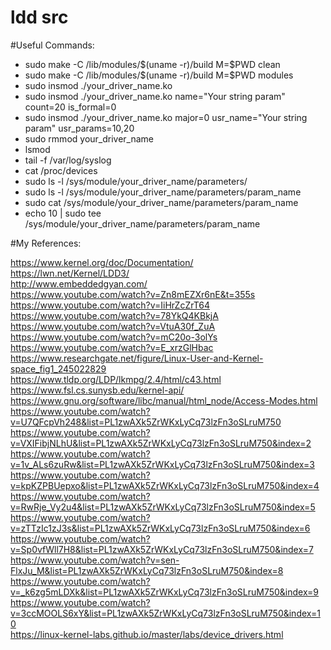 # ldd src

#Useful Commands:
<ul>
<li>sudo make -C /lib/modules/$(uname -r)/build M=$PWD clean</li>
<li>sudo make -C /lib/modules/$(uname -r)/build M=$PWD modules</li>
<li>sudo insmod ./your_driver_name.ko</li>
<li>sudo insmod ./your_driver_name.ko name="Your string param" count=20 is_formal=0</li>
<li>sudo insmod ./your_driver_name.ko major=0 usr_name="Your string param" usr_params=10,20</li>
<li>sudo rmmod your_driver_name</li>
<li>lsmod</li>
<li>tail -f /var/log/syslog</li>
<li>cat /proc/devices</li>
<li>sudo ls -l /sys/module/your_driver_name/parameters/</li>
<li>sudo ls -l /sys/module/your_driver_name/parameters/param_name</li>
<li>sudo cat /sys/module/your_driver_name/parameters/param_name</li>
<li>echo 10 | sudo tee /sys/module/your_driver_name/parameters/param_name</li>
</ul>



#My References:

https://www.kernel.org/doc/Documentation/ <br />
https://lwn.net/Kernel/LDD3/ <br />
http://www.embeddedgyan.com/ <br />
https://www.youtube.com/watch?v=Zn8mEZXr6nE&t=355s <br />
https://www.youtube.com/watch?v=IiHrZcZrT64 <br />
https://www.youtube.com/watch?v=78YkQ4KBkjA <br />
https://www.youtube.com/watch?v=VtuA30f_ZuA <br />
https://www.youtube.com/watch?v=mC20o-3olYs <br />
https://www.youtube.com/watch?v=E_xrzGlHbac <br />
https://www.researchgate.net/figure/Linux-User-and-Kernel-space_fig1_245022829 <br />
https://www.tldp.org/LDP/lkmpg/2.4/html/c43.html <br />
https://www.fsl.cs.sunysb.edu/kernel-api/ <br />
https://www.gnu.org/software/libc/manual/html_node/Access-Modes.html <br />
https://www.youtube.com/watch?v=U7QFcpVh248&list=PL1zwAXk5ZrWKxLyCq73lzFn3oSLruM750 <br />
https://www.youtube.com/watch?v=VXIFibjNLhU&list=PL1zwAXk5ZrWKxLyCq73lzFn3oSLruM750&index=2 <br />
https://www.youtube.com/watch?v=1v_ALs6zuRw&list=PL1zwAXk5ZrWKxLyCq73lzFn3oSLruM750&index=3 <br />
https://www.youtube.com/watch?v=kpKZPBUepxo&list=PL1zwAXk5ZrWKxLyCq73lzFn3oSLruM750&index=4 <br />
https://www.youtube.com/watch?v=RwRje_Vy2u4&list=PL1zwAXk5ZrWKxLyCq73lzFn3oSLruM750&index=5 <br />
https://www.youtube.com/watch?v=zTTzIc1zJ3s&list=PL1zwAXk5ZrWKxLyCq73lzFn3oSLruM750&index=6 <br />
https://www.youtube.com/watch?v=Sp0vfWll7H8&list=PL1zwAXk5ZrWKxLyCq73lzFn3oSLruM750&index=7 <br />
https://www.youtube.com/watch?v=sen-FlxJu_M&list=PL1zwAXk5ZrWKxLyCq73lzFn3oSLruM750&index=8 <br />
https://www.youtube.com/watch?v=_k6zg5mLDXk&list=PL1zwAXk5ZrWKxLyCq73lzFn3oSLruM750&index=9 <br />
https://www.youtube.com/watch?v=3ccMOOLS6xY&list=PL1zwAXk5ZrWKxLyCq73lzFn3oSLruM750&index=10 <br />
https://linux-kernel-labs.github.io/master/labs/device_drivers.html <br />

